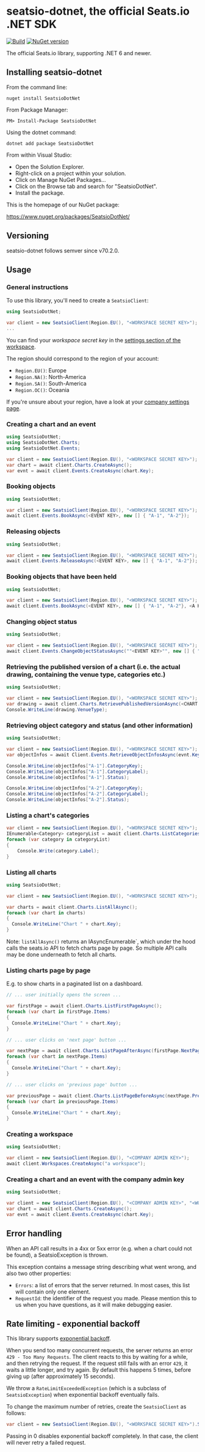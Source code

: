# seatsio-dotnet, the official Seats.io .NET SDK

[![Build](https://github.com/seatsio/seatsio-dotnet/workflows/Build/badge.svg)](https://github.com/seatsio/seatsio-dotnet/actions/workflows/build.yml)
[![NuGet version](https://badge.fury.io/nu/seatsiodotnet.svg)](https://badge.fury.io/nu/seatsiodotnet)

The official Seats.io library, supporting .NET 6 and newer.

## Installing seatsio-dotnet

From the command line:

	nuget install SeatsioDotNet

From Package Manager:

	PM> Install-Package SeatsioDotNet
	
Using the dotnet command:

    dotnet add package SeatsioDotNet

From within Visual Studio:

- Open the Solution Explorer.
- Right-click on a project within your solution.
- Click on Manage NuGet Packages...
- Click on the Browse tab and search for "SeatsioDotNet". 
- Install the package.

This is the homepage of our NuGet package:

https://www.nuget.org/packages/SeatsioDotNet/
    
## Versioning

seatsio-dotnet follows semver since v70.2.0.
	
## Usage

### General instructions

To use this library, you'll need to create a `SeatsioClient`:

```csharp
using SeatsioDotNet;

var client = new SeatsioClient(Region.EU(), "<WORKSPACE SECRET KEY>");
...
```

You can find your _workspace secret key_ in the [settings section of the workspace](https://app.seats.io/workspace-settings).

The region should correspond to the region of your account:

- `Region.EU()`: Europe
- `Region.NA()`: North-America
- `Region.SA()`: South-America
- `Region.OC()`: Oceania

If you're unsure about your region, have a look at your [company settings page](https://app.seats.io/company-settings).

### Creating a chart and an event

```csharp
using SeatsioDotNet;
using SeatsioDotNet.Charts;
using SeatsioDotNet.Events;

var client = new SeatsioClient(Region.EU(), "<WORKSPACE SECRET KEY>");
var chart = await client.Charts.CreateAsync();
var evnt = await client.Events.CreateAsync(chart.Key);
```

### Booking objects

```csharp
using SeatsioDotNet;

var client = new SeatsioClient(Region.EU(), "<WORKSPACE SECRET KEY>");
await client.Events.BookAsync(<EVENT KEY>, new [] { "A-1", "A-2"});
```

### Releasing objects

```csharp
using SeatsioDotNet;

var client = new SeatsioClient(Region.EU(), "<WORKSPACE SECRET KEY>");
await client.Events.ReleaseAsync(<EVENT KEY>, new [] { "A-1", "A-2"});
```

### Booking objects that have been held

```csharp
using SeatsioDotNet;

var client = new SeatsioClient(Region.EU(), "<WORKSPACE SECRET KEY>");
await client.Events.BookAsync(<EVENT KEY>, new [] { "A-1", "A-2"}, <A HOLD TOKEN>);
```

### Changing object status

```csharp
using SeatsioDotNet;

var client = new SeatsioClient(Region.EU(), "<WORKSPACE SECRET KEY>");
await client.Events.ChangeObjectStatusAsync(""<EVENT KEY>"", new [] { "A-1", "A-2"}, "unavailable");
```

### Retrieving the published version of a chart (i.e. the actual drawing, containing the venue type, categories etc.)

```csharp
using SeatsioDotNet;

var client = new SeatsioClient(Region.EU(), "<WORKSPACE SECRET KEY>");
var drawing = await client.Charts.RetrievePublishedVersionAsync(<CHART KEY>);
Console.WriteLine(drawing.VenueType);
```

### Retrieving object category and status (and other information)

```csharp
using SeatsioDotNet;

var client = new SeatsioClient(Region.EU(), "<WORKSPACE SECRET KEY>");
var objectInfos = await Client.Events.RetrieveObjectInfosAsync(evnt.Key, new string[] {"A-1", "A-2"});

Console.WriteLine(objectInfos["A-1"].CategoryKey);
Console.WriteLine(objectInfos["A-1"].CategoryLabel);
Console.WriteLine(objectInfos["A-1"].Status);

Console.WriteLine(objectInfos["A-2"].CategoryKey);
Console.WriteLine(objectInfos["A-2"].CategoryLabel);
Console.WriteLine(objectInfos["A-2"].Status);
```

### Listing a chart's categories

```csharp
var client = new SeatsioClient(Region.EU(), "<WORKSPACE SECRET KEY>");
IEnumerable<Category> categoryList = await client.Charts.ListCategoriesAsync(<chart key>);
foreach (var category in categoryList)
{
    Console.Write(category.Label);
}
```

### Listing all charts

```csharp
using SeatsioDotNet;

var client = new SeatsioClient(Region.EU(), "<WORKSPACE SECRET KEY>");

var charts = await client.Charts.ListAllAsync();
foreach (var chart in charts)
{
  Console.WriteLine("Chart " + chart.Key);
}
```

Note: `listAllAsync()` returns an IAsyncEnumerable`, which under the hood calls the seats.io API to fetch charts page by page. So multiple API calls may be done underneath to fetch all charts.

### Listing charts page by page

E.g. to show charts in a paginated list on a dashboard.

```csharp
// ... user initially opens the screen ...

var firstPage = await client.Charts.ListFirstPageAsync();
foreach (var chart in firstPage.Items)
{
  Console.WriteLine("Chart " + chart.Key);
}
```

```csharp
// ... user clicks on 'next page' button ...

var nextPage = await client.Charts.ListPageAfterAsync(firstPage.NextPageStartsAfter);
foreach (var chart in nextPage.Items)
{
  Console.WriteLine("Chart " + chart.Key);
}
```

```csharp
// ... user clicks on 'previous page' button ...

var previousPage = await client.Charts.ListPageBeforeAsync(nextPage.PreviousPageEndsBefore);
foreach (var chart in previousPage.Items)
{
  Console.WriteLine("Chart " + chart.Key);
}
```

### Creating a workspace

```csharp
using SeatsioDotNet;

var client = new SeatsioClient(Region.EU(), "<COMPANY ADMIN KEY>");
await client.Workspaces.CreateAsync("a workspace");
```

### Creating a chart and an event with the company admin key

```csharp
using SeatsioDotNet;

var client = new SeatsioClient(Region.EU(), "<COMPANY ADMIN KEY>", "<WORKSPACE PUBLIC KEY>"); // workspace public key can be found on https://app.seats.io/workspace-settings
var chart = await client.Charts.CreateAsync();
var evnt = await client.Events.CreateAsync(chart.Key);
```

## Error handling

When an API call results in a 4xx or 5xx error (e.g. when a chart could not be found), a SeatsioException is thrown.

This exception contains a message string describing what went wrong, and also two other properties:

- `Errors`: a list of errors that the server returned. In most cases, this list will contain only one element.
- `RequestId`: the identifier of the request you made. Please mention this to us when you have questions, as it will make debugging easier.


## Rate limiting - exponential backoff

This library supports [exponential backoff](https://en.wikipedia.org/wiki/Exponential_backoff).

When you send too many concurrent requests, the server returns an error `429 - Too Many Requests`. The client reacts to this by waiting for a while, and then retrying the request.
If the request still fails with an error `429`, it waits a little longer, and try again. By default this happens 5 times, before giving up (after approximately 15 seconds).

We throw a `RateLimitExceededException` (which is a subclass of `SeatsioException`) when exponential backoff eventually fails.

To change the maximum number of retries, create the `SeatsioClient` as follows:

```csharp
var client = new SeatsioClient(Region.EU(), "<WORKSPACE SECRET KEY>").SetMaxRetries(3);
```

Passing in 0 disables exponential backoff completely. In that case, the client will never retry a failed request.
